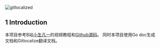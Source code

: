 [](https://gitlocalize.com/repo/8409/whole_project?utm_source=badge)![gitlocalized](https://gitlocalize.com/repo/8409/whole_project/badge.svg)

## 1 Introduction

本项目参考B站[小生凡一](https://www.bilibili.com/video/BV1fS4y177og/?share_source=copy_web&vd_source=88029e5aa6b1fa01be4cec826324afc6)的视频教程和[Github源码](https://github.com/CocaineCong/gRPC-todoList)。 同时本项目使用Go doc生成文档和Gitlocalize翻译文档。
